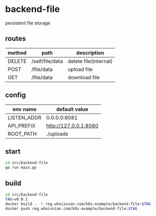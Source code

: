 # backend-file
persistent file storage

## routes
| method | path            | description           |
| ------ | --------------- | --------------------- |
| DELETE | /self/file/data | delete file(internal) |
| POST   | /file/data      | upload file           |
| GET    | /file/data      | download file         |

## config
| env name    | default value         |
| ----------- | --------------------- |
| LISTEN_ADDR | 0.0.0.0:8081          |
| API_PREFIX  | http://127.0.0.1:8080 |
| ROOT_PATH   | ./uploads             |

## start
```sh
cd src/backend-file
go run main.go
```

## build
```sh
cd src/backend-file
TAG=v0.0.1
docker build . -t reg.whoisnian.com/k8s-example/backend-file:$TAG
docker push reg.whoisnian.com/k8s-example/backend-file:$TAG
```

